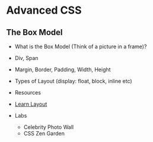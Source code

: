# Advanced CSS

## The Box Model

+ What is the Box Model (Think of a picture in a frame)?

+ Div, Span

+ Margin, Border, Padding, Width, Height

+ Types of Layout (display: float, block, inline etc)

+ Resources
+ [Learn Layout](http://learnlayout.com/)

+ Labs
  + Celebrity Photo Wall
  + CSS Zen Garden
